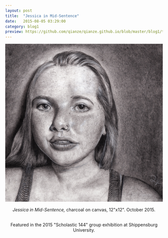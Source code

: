 ```yaml
---
layout: post
title:  "Jessica in Mid-Sentence"
date:   2015-08-05 03:29:00
category: blog1
preview: https://github.com/qianze/qianze.github.io/blob/master/blog1/thumbnails/jessica%20in%20mid%20sentence.jpg?raw=true
---
```

<center>
<img src ="https://github.com/qianze/qianze.github.io/blob/master/blog1/images/jessica%20in%20mid%20sentence.jpg?raw=true"><br>

<i>Jessica in Mid-Sentence,</i> charcoal on canvas, 12"x12". October 2015.<br><br>

Featured in the 2015 "Scholastic 144" group exhibition at Shippensburg University.
</center>
